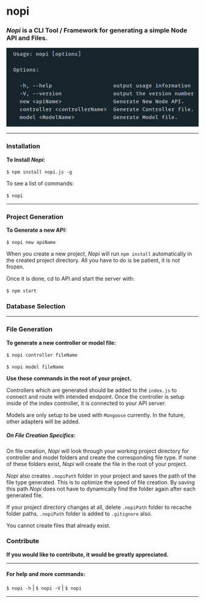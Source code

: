 # nopi
### *Nopi* is a CLI Tool / Framework for generating a simple Node API and Files.

![](screenshot.png)
___
### Installation

<strong>To Install *Nopi*:</strong>

```$ npm install nopi.js -g```

To see a list of commands:

```$ nopi```
___
### Project Generation

<strong>To Generate a new API:</strong>

```$ nopi new apiName```

When you create a new project, *Nopi* will run ```npm install``` automatically in the created project directory. All you have to do is be patient, it is not frozen.

Once it is done, cd to API and start the server with:

```$ npm start```

### Database Selection



___
### File Generation

<strong>To generate a new controller or model file:</strong>

```$ nopi controller fileName```

```$ nopi model fileName```   


<strong>Use these commands in the root of your project.</strong>

Controllers which are generated should be added to the ```index.js``` to connect and route with intended endpoint. Once the controller is setup inside of the index controller, it is connected to your API server.

Models are only setup to be used with ```Mongoose``` currently. In the future, other adapters will be added.

##### <strong>On File Creation Specifics:</strong>

On file creation, *Nopi* will look through your working project directory for controller and model folders and create the corresponding file type. If none of these folders exist, *Nopi* will create the file in the root of your project.

*Nopi* also creates ```.nopiPath``` folder in your project and saves the path of the file type generated. This is to optimize the speed of file creation. By saving this path *Nopi* does not have to dynamically find the folder again after each generated file.

If your project directory changes at all, delete ```.nopiPath``` folder to recache folder paths. ```.nopiPath``` folder is added to ```.gitignore``` also.

You cannot create files that already exist.

### Contribute
<strong>If you would like to contribute, it would be greatly appreciated.</strong>

___
#### <strong>For help and more commands:</strong>

```$ nopi -h``` | ```$ nopi -V``` | ```$ nopi```

___
